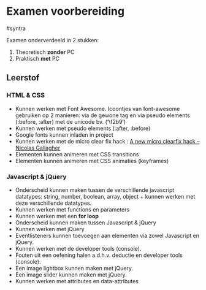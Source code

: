 # Examen voorbereiding
#syntra

Examen onderverdeeld in 2 stukken:
1) Theoretisch **zonder** PC
2) Praktisch **met** PC

## Leerstof

### HTML & CSS

- Kunnen werken met Font Awesome. Icoontjes van font-awesome gebruiken op 2 manieren: via de gewone <i></i> tag en via pseudo elements (:before, :after) met de unicode bv. (‘\f2b9’)
- Kunnen werken met pseudo elements (:after, :before)
- Google fonts kunnen inladen in project 
- Kunnen werken met de micro clear fix hack : [A new micro clearfix hack – Nicolas Gallagher](http://nicolasgallagher.com/micro-clearfix-hack/)
- Elementen kunnen animeren met CSS transitions
- Elementen kunnen animeren met CSS animaties (keyframes)

### Javascript & jQuery

- Onderscheid kunnen maken tussen de verschillende javascript datatypes: string, number, boolean, array, object + kunnen werken met deze verschillende datatypes. 
- Kunnen werken met functions en parameters 
- Kunnen werken met een **for loop**
- Onderscheid kunnen maken tussen Javascript & jQuery
- Kunnen werken met jQuery
- Eventlisteners kunnen toevoegen aan elementen via zowel Javascript en jQuery.
- Kunnen werken met de developer tools (console).
- Fouten uit een oefening halen a.d.h.v. deductie en developer tools (console). 
- Een image lightbox kunnen maken met jQuery. 
- Een image slider kunnen maken met jQuery. 
- Kunnen werken met attributes en data-attributes




